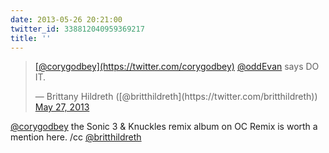 ```yaml
---
date: 2013-05-26 20:21:00
twitter_id: 338812040959369217
title: ''
---
```


<blockquote class="twitter-tweet"><p lang="en" dir="ltr"><a href="https://twitter.com/corygodbey?ref_src=twsrc%5Etfw">[@corygodbey](https://twitter.com/corygodbey)</a> <a href="https://twitter.com/oddEvan?ref_src=twsrc%5Etfw">@oddEvan</a> says DO IT.</p>&mdash; Brittany Hildreth ([@britthildreth](https://twitter.com/britthildreth)) <a href="https://twitter.com/britthildreth/status/338808494247538688?ref_src=twsrc%5Etfw">May 27, 2013</a></blockquote>
<script async src="https://platform.twitter.com/widgets.js" charset="utf-8"></script>

[@corygodbey](https://twitter.com/corygodbey) the Sonic 3 &amp; Knuckles remix album on OC Remix is worth a mention here. /cc [@britthildreth](https://twitter.com/britthildreth)
